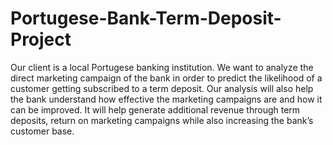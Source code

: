 # Portugese-Bank-Term-Deposit-Project
Our client is a local Portugese banking institution. We want to analyze the direct marketing campaign of the bank in order to predict the likelihood of a customer getting subscribed to a term deposit. Our analysis will also help the bank understand how effective the marketing campaigns are and how it can be improved. It will help generate additional revenue through term deposits, return on marketing campaigns while also increasing the bank’s customer base.

